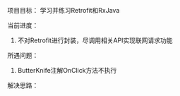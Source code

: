 项目目标： 学习并练习Retrofit和RxJava

当前进度：
1. 不对Retrofit进行封装，尽调用相关API实现联网请求功能

所遇问题：
1. ButterKnife注解OnClick方法不执行

解决思路：